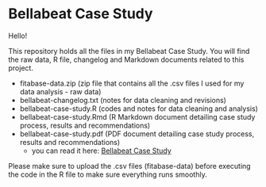 # Bellabeat Case Study

Hello!

This repository holds all the files in my Bellabeat Case Study. You will find the raw data, R file, changelog and Markdown documents related to this project.

- fitabase-data.zip (zip file that contains all the .csv files I used for my data analysis - raw data)
- bellabeat-changelog.txt (notes for data cleaning and revisions)
- bellabeat-case-study.R (codes and notes for data cleaning and analysis)
- bellabeat-case-study.Rmd (R Markdown document detailing case study process, results and recommendations)
- bellabeat-case-study.pdf (PDF document detailing case study process, results and recommendations)
  - you can read it here: [Bellabeat Case Study](https://github.com/vegapunkrecords/bellabeat-case-study/files/11411414/bellabeat-case-study.pdf)

Please make sure to upload the .csv files (fitabase-data) before executing the code in the R file to make sure everything runs smoothly.
